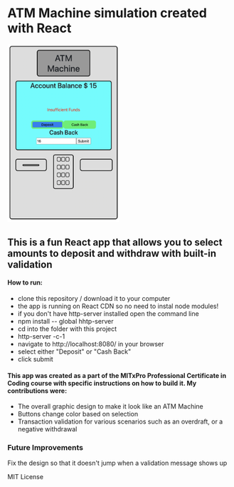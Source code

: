# ATM Machine simulation created with React
<img src="atm.png" width=250px/>

## This is a fun React app that allows you to select amounts to deposit and withdraw with built-in validation

#### How to run: 
- clone this repository / download it to your computer
- the app is running on React CDN so no need to instal node modules!
- if you don't have http-server installed open the command line
- npm install -- global hhtp-server
- cd into the folder with this project 
- http-server -c-1
- navigate to http://localhost:8080/ in your browser
- select either "Deposit" or "Cash Back"
- click submit

#### This app was created as a part of the MITxPro Professional Certificate in Coding course with specific instructions on how to build it. My contributions were: 
- The overall graphic design to make it look like an ATM Machine
- Buttons change color based on selection
- Transaction validation for various scenarios such as an overdraft, or a negative withdrawal


### Future Improvements
Fix the design so that it doesn't jump when a validation message shows up

MIT License 
